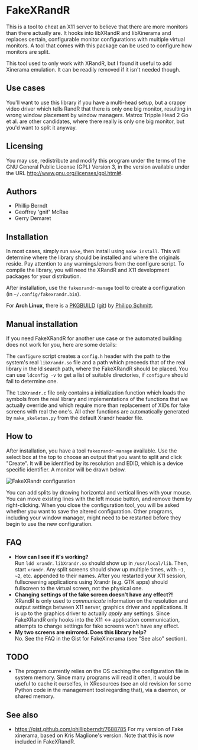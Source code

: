 FakeXRandR
==========

This is a tool to cheat an X11 server to believe that there are more monitors
than there actually are. It hooks into libXRandR and libXinerama and replaces
certain, configurable monitor configurations with multiple virtual monitors. A
tool that comes with this package can be used to configure how monitors are
split.

This tool used to only work with XRandR, but I found it useful to add Xinerama
emulation. It can be readily removed if it isn't needed though.

Use cases
---------

You'll want to use this library if you have a multi-head setup, but a crappy
video driver which tells RandR that there is only one big monitor, resulting in
wrong window placement by window managers. Matrox Tripple Head 2 Go et al. are
other candidates, where there really is only one big monitor, but you'd want to
split it anyway.

Licensing
---------

You may use, redistribute and modify this program under the terms of the GNU
General Public License (GPL) Version 3, in the version available under the URL
http://www.gnu.org/licenses/gpl.html#.

Authors
-------

* Phillip Berndt
* Geoffrey 'gnif' McRae
* Gerry Demaret

Installation
------------

In most cases, simply run `make`, then install using `make install`. This will determine
where the library should be installed and where the originals reside. Pay
attention to any warnings/errors from the configure script. To compile the
library, you will need the XRandR and X11 development packages for your
distribution.

After installation, use the `fakexrandr-manage` tool to create a configuration (in
`~/.config/fakexrandr.bin`).

For **Arch Linux**, there is a [PKGBUILD](https://aur.archlinux.org/packages/fakexrandr-git/)
([git](https://github.com/pschmitt/aur-fakexrandr-git)) by
[Philipp Schmitt](https://github.com/pschmitt).

Manual installation
-------------------

If you need FakeXRandR for another use case or the automated building does not
work for you, here are some details:

The `configure` script creates a `config.h` header with the
path to the system's real `libXrandr.so` file and a path which preceeds that of
the real library in the ld search path, where the FakeXRandR should be placed.
You can use `ldconfig -v` to get a list of suitable directories, if `configure`
should fail to determine one.

The `libXrandr.c` file only contains a initialization function which loads the
symbols from the real library and implementations of the functions that we
actually override and which require more than replacement of XIDs for fake
screens with real the one's. All other functions are automatically generated
by `make_skeleton.py` from the default Xrandr header file.

How to
------

After installation, you have a tool `fakexrandr-manage` available. Use the
select box at the top to choose an output that you want to split and click
"Create". It will be identified by its resolution and EDID, which is a device
specific identifier. A monitor will be drawn below.

![FakeXRandr configuration](https://cloud.githubusercontent.com/assets/387407/7010346/acbc329c-dca0-11e4-8e16-0d45079dc570.png)

You can add splits by drawing horizontal and vertical lines with your mouse.
You can move existing lines with the left mouse button, and remove them by
right-clicking. When you close the configuration tool, you will be asked
whether you want to save the altered configuration. Other programs, including
your window manager, might need to be restarted before they begin to use the
new configuration.

FAQ
---

* **How can I see if it's working?**<br/>
  Run `ldd xrandr`. `libXrandr.so` should show up in `/usr/local/lib`. Then,
  start `xrandr`. Any split screens should show up multiple times, with `~1`,
  `~2`, etc. appended to their names.  After you restarted your X11 session,
  fullscreening applications using Xrandr (e.g. GTK apps) should fullscreen to
  the virtual screen, not the physical one.
* **Changing settings of the fake screen doesn't have any effect?!**<br/>
  XRandR is only used to *communicate* information on the resolution and output
  settings between X11 server, graphics driver and applications. It is up to
  the graphics driver to actually *apply* any settings. Since FakeXRandR
  only hooks into the X11 ↔ application communication, attempts to change
  settings for fake screens won't have any effect.
* **My two screens are mirrored. Does this library help?**<br/>
  No. See the FAQ in the Gist for FakeXinerama (see "See also" section).

TODO
----

* The program currently relies on the OS caching the configuration file in system
  memory. Since many programs will read it often, it would be useful to cache
  it ourselfes, in XResources (see an old revision for some Python code in the
  management tool regarding that), via a daemon, or shared memory.

See also
--------

 * https://gist.github.com/phillipberndt/7688785
   For my version of Fake xinerama, based on Kris Maglione's version. Note
   that this is now included in FakeXRandR.
